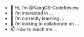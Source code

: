 - 👋 Hi, I’m @KangOS-CodeReview
- 👀 I’m interested in ...
- 🌱 I’m currently learning ...
- 💞️ I’m looking to collaborate on ...
- 📫 How to reach me ...

<!---
KangOS-CodeReview/KangOS-CodeReview is a ✨ special ✨ repository because its `README.md` (this file) appears on your GitHub profile.
You can click the Preview link to take a look at your changes.
--->
